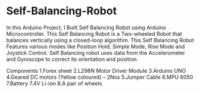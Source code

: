 # Self-Balancing-Robot
In this Arduino Project, I Built Self Balancing Robot using Arduino Microcontroller. This Self Balancing Robot is a Two-wheeled Robot that balances vertically using a closed-loop algorithm. This Self Balancing Robot Features various modes like Position Hold, Simple Mode, Rise Mode and Joystick Control. Self Balancing robot uses data from the Accelerometer and Gyroscope to correct its orientation and position.

Components
  1.Forex sheet
  2.L298N Motor Driver Module
  3.Arduino UNO
  4.Geared DC motors (Yellow coloured) – 2Nos
  5.Jumper Cable 
  6.MPU 6050 
  7.Battery 7.4V Li-ion 
  8.A pair of wheels
